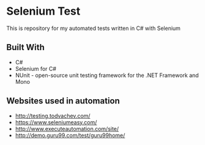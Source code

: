 # Selenium Test
This is repository for my automated tests written in C# with Selenium

## Built With

* C# 
* Selenium for C#
* NUnit - open-source unit testing framework for the .NET Framework and Mono 

## Websites used in automation

* http://testing.todvachev.com/
* https://www.seleniumeasy.com/
* http://www.executeautomation.com/site/
* http://demo.guru99.com/test/guru99home/

